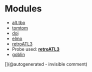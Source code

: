 
# Modules

* [alt.tbo](/retired/alt.tbo/)
* [tomtom](/retired/tomtom/)
* [doj](/doj/)
* [elmo](/elmo/)
* [retroATL3](/retroATL3/)
* Probe used: __[retroATL3](/include/probes/auto/retroATL3.md)__
* [goblin](/goblin/)


[](@autogenerated - invisible comment)